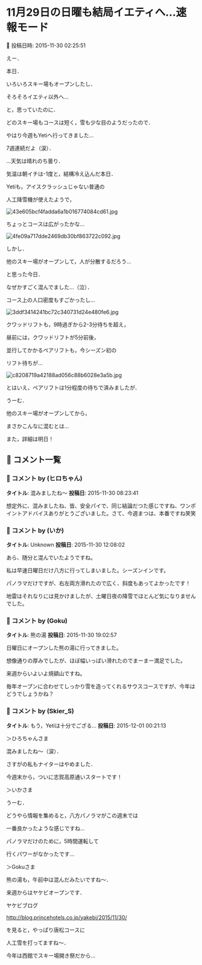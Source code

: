 # 11月29日の日曜も結局イエティへ…速報モード

📅 投稿日時: 2015-11-30 02:25:51

えー．


本日．


いろいろスキー場もオープンしたし．


そろそろイエティ以外へ…





と，思っていたのに．


どのスキー場もコースは短く，雪も少な目のようだったので．


やはり今週もYetiへ行ってきました…


7週連続だよ（涙）．





…天気は晴れのち曇り．


気温は朝イチは-1度と，結構冷え込んだ本日．


Yetiも，アイスクラッシュじゃない普通の


人工降雪機が使えたようで，




![43e605bcf4fadda6a1b016774084cd61.jpg](images/43e605bcf4fadda6a1b016774084cd61.jpg)




ちょっとコースは広がったかな…




![4fe09a717dde2469db30bf863722c092.jpg](images/4fe09a717dde2469db30bf863722c092.jpg)







しかし．


他のスキー場がオープンして，人が分散するだろう…


と思った今日．


なぜかすごく混んでました…（泣）．





コース上の人口密度もすごかったし…




![3ddf3414241bc72c340731d24e480fe6.jpg](images/3ddf3414241bc72c340731d24e480fe6.jpg)




クワッドリフトも，9時過ぎから2-3分待ちを超え，


昼前には，クワッドリフトが5分前後，


並行してかかるペアリフトも，今シーズン初の


リフト待ちが…




![c8208719a42188ad056c88b6028e3a5b.jpg](images/c8208719a42188ad056c88b6028e3a5b.jpg)




とはいえ，ペアリフトは1分程度の待ちで済みましたが．





うーむ．


他のスキー場がオープンしてから，


まさかこんなに混むとは…





また，詳細は明日！

## 💬 コメント一覧

### 💬 コメント by (ヒロちゃん)
**タイトル**: 混みましたね～
**投稿日**: 2015-11-30 08:23:41

想定外に、混みましたね、皆、安全パイで、同じ結論だつた感じですね、ワンポイントアドバイスありがとうございました。さて、今週まつは、本番ですね笑笑

### 💬 コメント by (いか)
**タイトル**: Unknown
**投稿日**: 2015-11-30 12:08:02

あら、随分と混んでいたようですね。

私は早速日曜日だけ八方に行ってしまいました。シーズンインです。



パノラマだけですが、右左両方滑れたので広く、斜度もあってよかったです！

地雷はそれなりには見かけましたが、土曜日夜の降雪でほとんど気になりませんでした。

### 💬 コメント by (Goku)
**タイトル**: 熊の湯
**投稿日**: 2015-11-30 19:02:57

日曜日にオープンした熊の湯に行ってきました。

想像通りの厚みでしたが、ほぼ幅いっぱい滑れたのでまーまー満足でした。



来週からいよいよ焼額山ですね。



毎年オープンに合わせてしっかり雪を造ってくれるサウスコースですが、今年はどうでしょうかね？

### 💬 コメント by (Skier_S)
**タイトル**: もう，Yetiは十分でござる…
**投稿日**: 2015-12-01 00:21:13

＞ひろちゃんさま

混みましたね～（涙）．

さすがの私もナイターはやめました．

今週末から，ついに志賀高原通いスタートです！



＞いかさま

うーむ．

どうやら情報を集めると，八方パノラマがこの週末では

一番良かったような感じですね…

パノラマだけのために，5時間運転して

行くパワーがなかったです…



＞Gokuさま

熊の湯も，午前中は混んだみたいですね～．

来週からはヤケビオープンです．

ヤケビブログ

http://blog.princehotels.co.jp/yakebi/2015/11/30/

を見ると，やっぱり唐松コースに

人工雪を打ってますね～．

今年は西館でスキー場開き祭だから…

